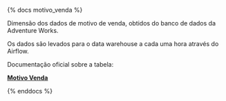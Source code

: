 {% docs motivo_venda %}

Dimensão dos dados de motivo de venda, obtidos do banco de dados da Adventure Works.

Os dados são levados para o data warehouse a cada uma hora através do Airflow.

Documentação oficial sobre a tabela:

**[Motivo Venda](https://dataedo.com/samples/html/AdventureWorks/doc/AdventureWorks_2/tables/Sales_SalesReason_189.html)**

{% enddocs %}